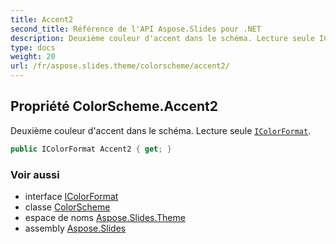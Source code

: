 ```yaml
---
title: Accent2
second_title: Référence de l'API Aspose.Slides pour .NET
description: Deuxième couleur d'accent dans le schéma. Lecture seule IColorFormataspose.slides/icolorformat.
type: docs
weight: 20
url: /fr/aspose.slides.theme/colorscheme/accent2/
---
```


## Propriété ColorScheme.Accent2

Deuxième couleur d'accent dans le schéma. Lecture seule [`IColorFormat`](../../../aspose.slides/icolorformat).

```csharp
public IColorFormat Accent2 { get; }
```

### Voir aussi

* interface [IColorFormat](../../../aspose.slides/icolorformat)
* classe [ColorScheme](../../colorscheme)
* espace de noms [Aspose.Slides.Theme](../../colorscheme)
* assembly [Aspose.Slides](../../../)

<!-- NE PAS ÉDITER : généré par xmldocmd pour Aspose.Slides.dll -->